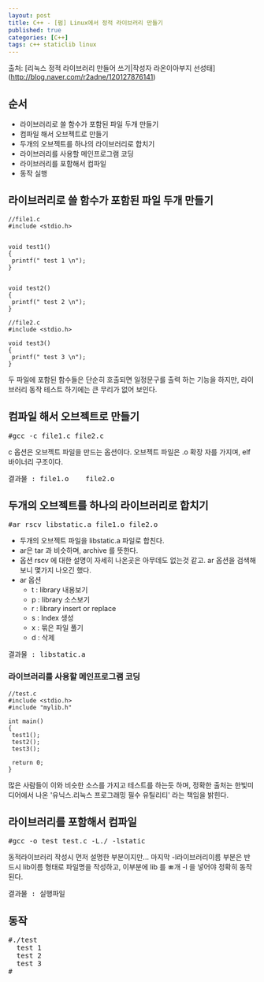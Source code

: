 ```yaml
---
layout: post
title: C++ - [펌] Linux에서 정적 라이브러리 만들기
published: true
categories: [C++]
tags: c++ staticlib linux
---
```

출처: [리눅스 정적 라이브러리 만들어 쓰기|작성자 라온이아부지 선성태] (http://blog.naver.com/r2adne/120127876141)  
  
  
## 순서
- 라이브러리로 쓸 함수가 포함된 파일 두개 만들기
- 컴파일 해서 오브젝트로 만들기
- 두개의 오브젝트를 하나의 라이브러리로 합치기
- 라이브러리를 사용할 메인프로그램 코딩
- 라이브러리를 포함해서 컴파일
- 동작 실행
  
  
  
## 라이브러리로 쓸 함수가 포함된 파일 두개 만들기
  
```
//file1.c
#include <stdio.h>


void test1()
{
 printf(" test 1 \n");
}


void test2()
{
 printf(" test 2 \n");
}
```
  
```
//file2.c
#include <stdio.h>

void test3()
{
 printf(" test 3 \n");
}
```
  
두 파일에 포함된 함수들은 단순히 호출되면 일정문구를 출력 하는 기능을 하지만, 라이브러리 동작 테스트 하기에는 큰 무리가 없어 보인다.  
  
  
  
## 컴파일 해서 오브젝트로 만들기
  
<pre>
#gcc -c file1.c file2.c
</pre>
  
c 옵션은 오브젝트 파일을 만드는 옵션이다. 오브젝트 파일은 .o 확장 자를 가지며, elf 바이너리 구조이다.  
  
<pre>
결과물 : file1.o    file2.o
</pre>
  
  
  
## 두개의 오브젝트를 하나의 라이브러리로 합치기
  
<pre>
#ar rscv libstatic.a file1.o file2.o
</pre>
  
- 두개의 오브젝트 파일을 libstatic.a 파일로 합친다.
- ar은 tar 과 비슷하며, archive 를 뜻한다.
- 옵션 rscv 에 대한 설명이 자세히 나온곳은 아무데도 없는것 같고. ar 옵션을 검색해 보니 몇가지 나오긴 했다.
- ar 옵션
    - t : library 내용보기
    - p : library 소스보기
    - r : library insert or replace
    - s : Index  생성
    - x : 묶은 파일 풀기
    - d : 삭제
  
<pre>
결과물 : libstatic.a
</pre>
  
  
  
### 라이브러리를 사용할 메인프로그램 코딩
  
```
//test.c
#include <stdio.h>
#include "mylib.h"

int main()
{
 test1();
 test2();
 test3();

 return 0;
}
```
  
많은 사람들이 이와 비슷한 소스를 가지고 테스트를 하는듯 하며, 정확한 출처는 한빛미디어에서 나온 '유닉스.리눅스 프로그래밍 필수 유틸리티' 라는 책임을 밝힌다. 
  
  
  
## 라이브러리를 포함해서 컴파일
  
<pre>
#gcc -o test test.c -L./ -lstatic
</pre>
  
동적라이브러리 작성시 먼저 설명한 부분이지만... 마지막 -l라이브러리이름 부분은 반드시 lib이름 형태로 파일명을 작성하고, 이부분에 lib 를 ㅃ개 -l 을 넣어야 정확히 동작된다.  
  
<pre>
결과물 : 실행파일
</pre>
  
  
  
## 동작
  
<pre>
#./test
  test 1
  test 2
  test 3
#
</pre>
  
  
  

